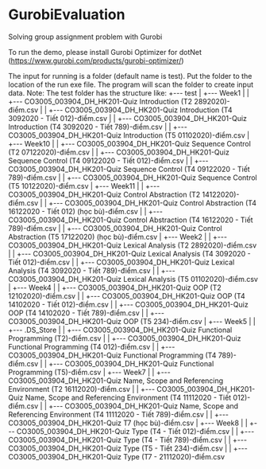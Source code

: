 # GurobiEvaluation
Solving group assignment problem with Gurobi

To run the demo, please install Gurobi Optimizer for dotNet (https://www.gurobi.com/products/gurobi-optimizer/)

The input for running is a folder (default name is test). Put the folder to the location of the run exe file. The program will scan the folder to create input data.
Note: The test folder has the structure like:
+--- test
|   +--- Week1
|   |   +--- CO3005_003904_DH_HK201-Quiz Introduction (T2 2892020)-điểm.csv
|   |   +--- CO3005_003904_DH_HK201-Quiz Introduction (T4 3092020 - Tiết 012)-điểm.csv
|   |   +--- CO3005_003904_DH_HK201-Quiz Introduction (T4 3092020 - Tiết 789)-điểm.csv
|   |   +--- CO3005_003904_DH_HK201-Quiz Introduction (T5 01102020)-điểm.csv
|   +--- Week10
|   |   +--- CO3005_003904_DH_HK201-Quiz Sequence Control (T2 07122020)-điểm.csv
|   |   +--- CO3005_003904_DH_HK201-Quiz Sequence Control (T4 09122020 - Tiết 012)-điểm.csv
|   |   +--- CO3005_003904_DH_HK201-Quiz Sequence Control (T4 09122020 - Tiết 789)-điểm.csv
|   |   +--- CO3005_003904_DH_HK201-Quiz Sequence Control (T5 10122020)-điểm.csv
|   +--- Week11
|   |   +--- CO3005_003904_DH_HK201-Quiz Control Abstraction (T2 14122020)-điểm.csv
|   |   +--- CO3005_003904_DH_HK201-Quiz Control Abstraction (T4 16122020 - Tiết 012) (học bù)-điểm.csv
|   |   +--- CO3005_003904_DH_HK201-Quiz Control Abstraction (T4 16122020 - Tiết 789)-điểm.csv
|   |   +--- CO3005_003904_DH_HK201-Quiz Control Abstraction (T5 17122020) (học bù)-điểm.csv
|   +--- Week2
|   |   +--- CO3005_003904_DH_HK201-Quiz Lexical Analysis (T2 2892020)-điểm.csv
|   |   +--- CO3005_003904_DH_HK201-Quiz Lexical Analysis (T4 3092020 - Tiết 012)-điểm.csv
|   |   +--- CO3005_003904_DH_HK201-Quiz Lexical Analysis (T4 3092020 - Tiết 789)-điểm.csv
|   |   +--- CO3005_003904_DH_HK201-Quiz Lexical Analysis (T5 01102020)-điểm.csv
|   +--- Week4
|   |   +--- CO3005_003904_DH_HK201-Quiz OOP (T2 12102020)-điểm.csv
|   |   +--- CO3005_003904_DH_HK201-Quiz OOP (T4 14102020 - Tiết 012)-điểm.csv
|   |   +--- CO3005_003904_DH_HK201-Quiz OOP (T4 14102020 - Tiết 789)-điểm.csv
|   |   +--- CO3005_003904_DH_HK201-Quiz OOP (T5 234)-điểm.csv
|   +--- Week5
|   |   +--- .DS_Store
|   |   +--- CO3005_003904_DH_HK201-Quiz Functional Programming (T2)-điểm.csv
|   |   +--- CO3005_003904_DH_HK201-Quiz Functional Programming (T4 012)-điểm.csv
|   |   +--- CO3005_003904_DH_HK201-Quiz Functional Programming (T4 789)-điểm.csv
|   |   +--- CO3005_003904_DH_HK201-Quiz Functional Programming (T5)-điểm.csv
|   +--- Week7
|   |   +--- CO3005_003904_DH_HK201-Quiz Name, Scope and Referencing Environment (T2 16112020)-điểm.csv
|   |   +--- CO3005_003904_DH_HK201-Quiz Name, Scope and Referencing Environment (T4 11112020 - Tiết 012)-điểm.csv
|   |   +--- CO3005_003904_DH_HK201-Quiz Name, Scope and Referencing Environment (T4 11112020 - Tiết 789)-điểm.csv
|   |   +--- CO3005_003904_DH_HK201-Quiz T7 (học bù)-điểm.csv
|   +--- Week8
|   |   +--- CO3005_003904_DH_HK201-Quiz Type (T4 - Tiết 012)-điểm.csv
|   |   +--- CO3005_003904_DH_HK201-Quiz Type (T4 - Tiết 789)-điểm.csv
|   |   +--- CO3005_003904_DH_HK201-Quiz Type (T5 - Tiết 234)-điểm.csv
|   |   +--- CO3005_003904_DH_HK201-Quiz Type (T7 - 21112020)-điểm.csv
